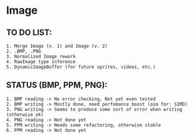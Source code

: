 # Image

## TO DO LIST:
    1. Merge Image (v. 1) and Image (v. 2)
    2. .BMP, .PNG
    3. Normalized Image rework
    4. RawImage type inference
    5. DynamicImageBuffer (for future sprites, videos, etc.)

## STATUS (BMP, PPM, PNG):
    1. BMP reading -> No error checking, Not yet even tested
    2. BMP writing -> Mostly done, need perfomance boost (aim for: SIMD)
    3. PNG writing -> Seems to produce some sort of error when writing (otherwise ok)
    4. PNG reading -> Not done yet
    5. PPM writing -> Needs some refactoring, otherwise stable
    6. PPM reading -> Not done yet